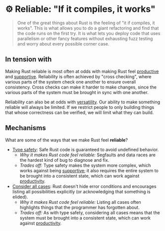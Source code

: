 # ⚙️ Reliable: "If it compiles, it works"

> One of the great things about Rust is the feeling of "it if compiles, it works". This is what allows you to do a giant refactoring and find that the code runs on the first try. It is what lets you deploy code that uses parallelism or other fancy features without exhausting fuzz testing and worry about every possible corner case.

[productive]: ./productive.md
[productivity]: ./productive.md
[supportive]: ./supportive.md
[versatility]: ./versatile.md

## In tension with

Making Rust reliable is most often at odds with making Rust feel [productive] and [supportive]. Reliability is often achieved by "cross checking", where various parts of the system check one another to ensure overall consistency. Cross checks can make it harder to make changes, since the various parts of the system must be brought in sync with one another.

Reliability can also be at odds with [versatility]. Our ability to make something reliable will always be limited. If we restrict people to only building things that whose correctness can be verified, we will limit what they can build.

## Mechanisms

What are some of the ways that we make Rust feel **reliable**?

* [Type safety](./reliable/type_safety.md): Safe Rust code is guaranteed to avoid undefined behavior.
    * *Why it makes Rust code feel reliable:* Segfaults and data races are the hardest kind of bug to diagnose and fix.
    * *Trades off:* Type safety makes the system more complex, which works against being [supportive]; it also requires the entire system to be brought into a consistent state, which can work against [productivity].
* [Consider all cases](./reliable/consider_all_cases.md): Rust doesn't hide error conditions and encourages listing all possibilities explicitly (or acknowledging that something is elided).
    * *Why it makes Rust code feel reliable:* Listing all cases often highlights things that the programmer has forgotten about.
    * *Trades off:* As with type safety, considering all cases means that the system must be brought into a consistent state, which can work against [productivity].
